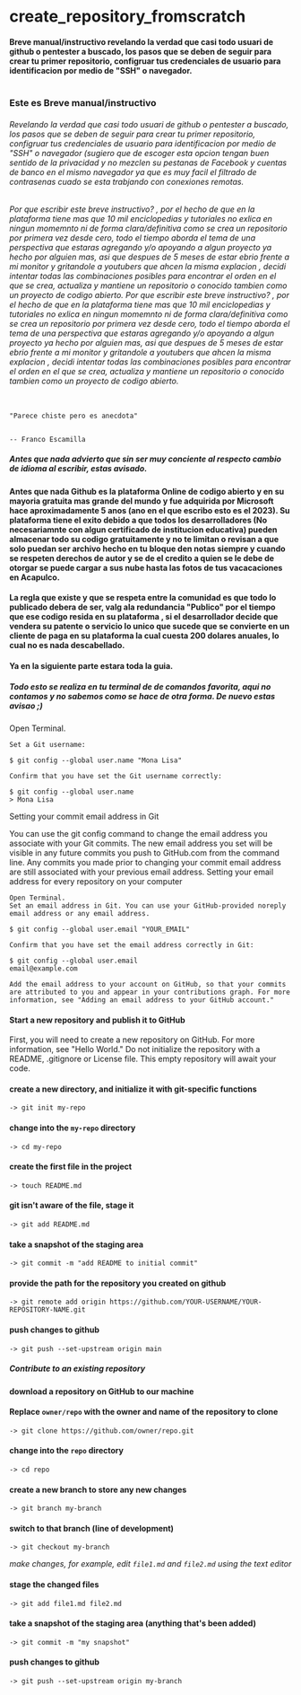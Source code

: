 # create_repository_fromscratch

#### Breve manual/instructivo revelando la verdad que casi todo usuari de github o pentester a buscado, los pasos que se deben de seguir para crear tu primer repositorio, configruar tus credenciales de usuario para identificacion por medio de "SSH" o navegador.

# 
#
#
 ### Este es Breve manual/instructivo

###### Revelando la verdad que casi todo usuari de github o pentester a buscado, los pasos que se deben de seguir para crear tu primer repositorio, configruar tus credenciales de usuario para identificacion por medio de "SSH" o navegador (sugiero que de escoger esta opcion tengan buen sentido de la privacidad y no mezclen su pestanas de Facebook y cuentas de banco en el mismo navegador ya que es muy facil el filtrado de contrasenas cuado se esta trabjando con conexiones remotas.

###### Por que escribir este breve instructivo? , por el hecho de que en la plataforma tiene mas que 10 mil enciclopedias y tutoriales no exlica en ningun momemnto ni de forma clara/definitiva como se crea un repositorio por primera vez desde cero, todo el tiempo aborda el tema de una perspectiva que estaras agregando y/o apoyando a algun proyecto ya hecho por alguien mas, asi que despues de 5 meses de estar ebrio frente a mi monitor y gritandole a youtubers que ahcen la misma explacion , decidi intentar todas las combinaciones posibles para encontrar el orden en el que se crea, actualiza y mantiene un repositorio o conocido tambien como un proyecto de codigo abierto. Por que escribir este breve instructivo? , por el hecho de que en la plataforma tiene mas que 10 mil enciclopedias y tutoriales no exlica en ningun momemnto ni de forma clara/definitiva como se crea un repositorio por primera vez desde cero, todo el tiempo aborda el tema de una perspectiva que estaras agregando y/o apoyando a algun proyecto ya hecho por alguien mas, asi que despues de 5 meses de estar ebrio frente a mi monitor y gritandole a youtubers que ahcen la misma explacion , decidi intentar todas las combinaciones posibles para encontrar el orden en el que se crea, actualiza y mantiene un repositorio o conocido tambien como un proyecto de codigo abierto.

```

"Parece chiste pero es anecdota"


-- Franco Escamilla

```

##### Antes que nada advierto que sin ser muy conciente al respecto cambio de idioma al escribir, estas avisado.


#### Antes que nada Github es la plataforma Online de codigo abierto y en su mayoria gratuita mas grande del mundo y fue adquirida por Microsoft hace aproximadamente 5 anos (ano en el que escribo esto es el 2023). Su plataforma tiene el exito debido a que todos los desarrolladores (No necesariamnte con algun certificado de institucion educativa) pueden almacenar todo su codigo gratuitamente y no te limitan o revisan a que solo puedan ser archivo hecho en tu bloque den notas siempre y cuando se respeten derechos de autor y se de el credito a quien se le debe de otorgar se puede cargar a sus nube hasta las fotos de tus vacacaciones en Acapulco.

#### La regla que existe y que se respeta entre la comunidad es que todo lo publicado debera de ser, valg ala redundancia "Publico" por el tiempo que ese codigo resida en su plataforma , si el desarrollador decide que vendera su patente o servicio lo unico que sucede que se convierte en un cliente de paga en su plataforma la cual cuesta 200 dolares anuales, lo cual no es nada descabellado.

#### Ya en la siguiente parte estara toda la guia.


##### Todo esto se realiza en tu terminal de de comandos favorita, aqui no contamos y no sabemos como se hace de otra forma. De nuevo estas avisao ;)

Open Terminal.

    Set a Git username:

    $ git config --global user.name "Mona Lisa"

    Confirm that you have set the Git username correctly:

    $ git config --global user.name
    > Mona Lisa

Setting your commit email address in Git

You can use the git config command to change the email address you associate with your Git commits. The new email address you set will be visible in any future commits you push to GitHub.com from the command line. Any commits you made prior to changing your commit email address are still associated with your previous email address.
Setting your email address for every repository on your computer

    Open Terminal.
    Set an email address in Git. You can use your GitHub-provided noreply email address or any email address.

    $ git config --global user.email "YOUR_EMAIL"

    Confirm that you have set the email address correctly in Git:

    $ git config --global user.email
    email@example.com

    Add the email address to your account on GitHub, so that your commits are attributed to you and appear in your contributions graph. For more information, see "Adding an email address to your GitHub account."

#### Start a new repository and publish it to GitHub

First, you will need to create a new repository on GitHub. For more information, see "Hello World." Do not initialize the repository with a README, .gitignore or License file. This empty repository will await your code.

#### create a new directory, and initialize it with git-specific functions
```
-> git init my-repo
```

#### change into the `my-repo` directory
```
-> cd my-repo
```

#### create the first file in the project

 ```
-> touch README.md
 ```
#### git isn't aware of the file, stage it
 ```
-> git add README.md
 ```
 
#### take a snapshot of the staging area

```
-> git commit -m "add README to initial commit"
```
#### provide the path for the repository you created on github

```
-> git remote add origin https://github.com/YOUR-USERNAME/YOUR-REPOSITORY-NAME.git
```
#### push changes to github
```
-> git push --set-upstream origin main
```


##### Contribute to an existing repository

#### download a repository on GitHub to our machine
#### Replace `owner/repo` with the owner and name of the repository to clone
```
-> git clone https://github.com/owner/repo.git
```
#### change into the `repo` directory
```
-> cd repo
```
#### create a new branch to store any new changes
```
-> git branch my-branch
```
#### switch to that branch (line of development)

```
-> git checkout my-branch
```
_make changes, for example, edit `file1.md` and `file2.md` using the text editor_

#### stage the changed files
```
-> git add file1.md file2.md
```
#### take a snapshot of the staging area (anything that's been added)
```
-> git commit -m "my snapshot"
```
#### push changes to github
```
-> git push --set-upstream origin my-branch
```
